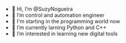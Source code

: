 - 👋 Hi, I’m @SuzyNogueira
- 👀 I’m control and automation engineer
- 👀 I'm starting in the programming world now
- 🌱 I’m currently larning Python and C++ 
- 💞️ I’m interested in learning new digital tools 
<!---
SuzyNogueira/SuzyNogueira is a ✨ special ✨ repository because its `README.md` (this file) appears on your GitHub profile.
You can click the Preview link to take a look at your changes.
--->
